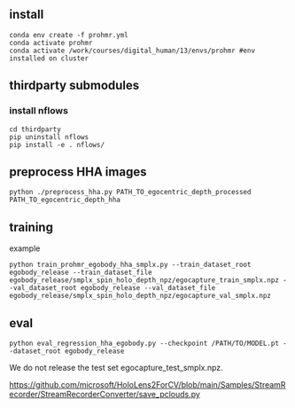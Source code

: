 ## install

```
conda env create -f prohmr.yml
conda activate prohmr
conda activate /work/courses/digital_human/13/envs/prohmr #env installed on cluster
```

## thirdparty submodules

### install nflows

```
cd thirdparty
pip uninstall nflows
pip install -e . nflows/
```


## preprocess HHA images

```
python ./preprocess_hha.py PATH_TO_egocentric_depth_processed PATH_TO_egocentric_depth_hha
```

## training

example

```
python train_prohmr_egobody_hha_smplx.py --train_dataset_root egobody_release --train_dataset_file egobody_release/smplx_spin_holo_depth_npz/egocapture_train_smplx.npz --val_dataset_root egobody_release --val_dataset_file egobody_release/smplx_spin_holo_depth_npz/egocapture_val_smplx.npz
```


## eval

```
python eval_regression_hha_egobody.py --checkpoint /PATH/TO/MODEL.pt --dataset_root egobody_release
```

We do not release the test set egocapture_test_smplx.npz.

https://github.com/microsoft/HoloLens2ForCV/blob/main/Samples/StreamRecorder/StreamRecorderConverter/save_pclouds.py
